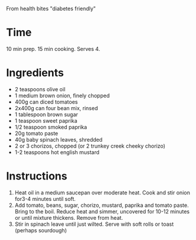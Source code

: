 From health bites "diabetes friendly"


# Time

10 min prep. 15 min cooking. Serves 4.

# Ingredients

* 2 teaspoons olive oil
* 1 medium brown onion, finely chopped
* 400g can diced tomatoes
* 2x400g can four bean mix, rinsed
* 1 tablespoon brown sugar
* 1 teaspoon sweet paprika
* 1/2 teaspoon smoked paprika
* 20g tomato paste
* 40g baby spinach leaves, shredded
* 2 or 3 chorizos, chopped (or 2 trunkey creek cheeky chorizo)
* 1-2 teaspoons hot english mustard

# Instructions

1. Heat oil in a medium saucepan over moderate heat. Cook and stir onion for3-4 minutes until soft.
2. Add tomato, beans, sugar, chorizo, mustard, paprika and tomato paste. Bring to the boil. Reduce heat and simmer, uncovered for 10-12 minutes or until mixture thickens. Remove from heat.
3. Stir in spinach leave until just wilted. Serve with soft rolls or toast (perhaps sourdough)